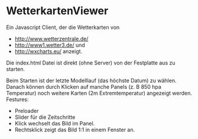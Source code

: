 # WetterkartenViewer
Ein Javascript Client, der die Wetterkarten von
- http://www.wetterzentrale.de/
- http://www1.wetter3.de/ und
- http://wxcharts.eu/
anzeigt. 

Die index.html Datei ist direkt (ohne Server) von der Festplatte aus zu starten.

Beim Starten ist der letzte Modelllauf (das höchste Datum) zu wählen. Danach können durch Klicken auf manche Panels (z. B 850 hpa Temperatur) noch weitere Karten (2m Extremtemperatur) angezeigt werden.
Festures:
- Preloader
- Slider für die Zeitschritte 
- Klick wechselt das Bild im Panel.
- Rechtsklick zeigt das Bild 1:1 in einem Fenster an.
